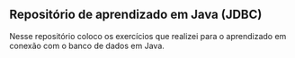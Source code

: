 ## Repositório de aprendizado em Java (JDBC)

Nesse repositório coloco os exercícios que realizei para o aprendizado em conexão com o banco de dados em Java. 
